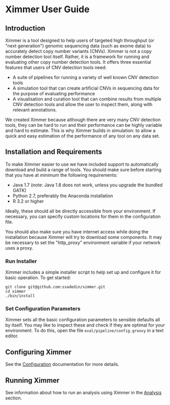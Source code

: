 # Ximmer User Guide

## Introduction

Ximmer is a tool designed to help users of targeted high throughput (or "next generation") 
genomic sequencing data (such as exome data) to accurately detect copy number variants
(CNVs). Ximmer is not a copy number detection tool itself. Rather, it is a framework for
running and evaluating other copy number detection tools. It offers three essential features
that users of CNV detection tools need:

 * A suite of pipelines for running a variety of well known CNV detection tools
 * A simulation tool that can create artificial CNVs in sequencing data for 
   the purpose of evaluating performance
 * A visualisation and curation tool that can combine results from multiple 
   CNV detection tools and allow the user to inspect them, along with 
   relevant annotations.

We created Ximmer because although there are very many CNV detection tools,
they can be hard to run and their performance can be highly variable and
hard to estimate. This is why Ximmer builds in simulation: to allow 
a quick and easy estimation of the performance of any tool on any data set.


## Installation and Requirements

To make Ximmer easier to use we have included support to automatically 
download and build a range of tools. You should make sure before starting
that you have at minimum the following requirements:

 * Java 1.7 (note: Java 1.8 does not work, unless you upgrade the bundled GATK)
 * Python 2.7, preferably the Anaconda installation
 * R 3.2 or higher

Ideally, these should all be directly accessible from your environment. 
If necessary, you can specify custom locations for them in the configuration file.

You should also make sure you have internet access while doing the installation
because Ximmer will try to download some components. It may be necessary to set 
the "http_proxy" environment variable if your network uses a proxy.


### Run Installer

Ximmer includes a simple installer script to help set up and configure
it for basic operation. To get started:

```
git clone git@github.com:ssadedin/ximmer.git
cd ximmer
./bin/install
```

### Set Configuration Parameters

Ximmer sets all the basic configuration parameters to sensible defaults all by 
itself. You may like to inspect these and check if they are optimal for your
environment.  To do this, open the file `eval/pipeline/config.groovy` in a text
editor. 

## Configuring Ximmer

See the [Configuration](config.md) documentation for more details. 


## Running Ximmer

See information about how to run an analysis using Ximmer in the [Analysis](analyses.md) 
section.
